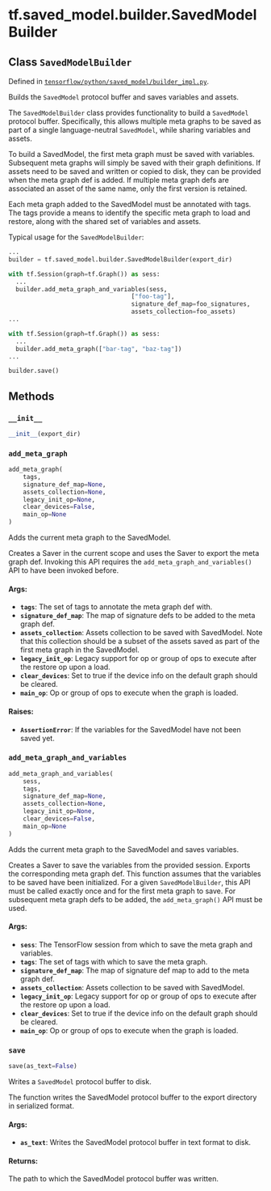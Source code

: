 <div itemscope itemtype="http://developers.google.com/ReferenceObject">
<meta itemprop="name" content="tf.saved_model.builder.SavedModelBuilder" />
<meta itemprop="property" content="__init__"/>
<meta itemprop="property" content="add_meta_graph"/>
<meta itemprop="property" content="add_meta_graph_and_variables"/>
<meta itemprop="property" content="save"/>
</div>

# tf.saved_model.builder.SavedModelBuilder

## Class `SavedModelBuilder`





Defined in [`tensorflow/python/saved_model/builder_impl.py`](https://www.tensorflow.org/code/tensorflow/python/saved_model/builder_impl.py).

Builds the `SavedModel` protocol buffer and saves variables and assets.

The `SavedModelBuilder` class provides functionality to build a `SavedModel`
protocol buffer. Specifically, this allows multiple meta graphs to be saved as
part of a single language-neutral `SavedModel`, while sharing variables and
assets.

To build a SavedModel, the first meta graph must be saved with variables.
Subsequent meta graphs will simply be saved with their graph definitions. If
assets need to be saved and written or copied to disk, they can be provided
when the meta graph def is added. If multiple meta graph defs are associated
an asset of the same name, only the first version is retained.

Each meta graph added to the SavedModel must be annotated with tags. The tags
provide a means to identify the specific meta graph to load and restore, along
with the shared set of variables and assets.

Typical usage for the `SavedModelBuilder`:
```python
...
builder = tf.saved_model.builder.SavedModelBuilder(export_dir)

with tf.Session(graph=tf.Graph()) as sess:
  ...
  builder.add_meta_graph_and_variables(sess,
                                  ["foo-tag"],
                                  signature_def_map=foo_signatures,
                                  assets_collection=foo_assets)
...

with tf.Session(graph=tf.Graph()) as sess:
  ...
  builder.add_meta_graph(["bar-tag", "baz-tag"])
...

builder.save()
```

## Methods

<h3 id="__init__"><code>__init__</code></h3>

``` python
__init__(export_dir)
```



<h3 id="add_meta_graph"><code>add_meta_graph</code></h3>

``` python
add_meta_graph(
    tags,
    signature_def_map=None,
    assets_collection=None,
    legacy_init_op=None,
    clear_devices=False,
    main_op=None
)
```

Adds the current meta graph to the SavedModel.

Creates a Saver in the current scope and uses the Saver to export the meta
graph def. Invoking this API requires the `add_meta_graph_and_variables()`
API to have been invoked before.

#### Args:

* <b>`tags`</b>: The set of tags to annotate the meta graph def with.
* <b>`signature_def_map`</b>: The map of signature defs to be added to the meta graph
      def.
* <b>`assets_collection`</b>: Assets collection to be saved with SavedModel. Note
      that this collection should be a subset of the assets saved as part of
      the first meta graph in the SavedModel.
* <b>`legacy_init_op`</b>: Legacy support for op or group of ops to execute after the
      restore op upon a load.
* <b>`clear_devices`</b>: Set to true if the device info on the default graph should
      be cleared.
* <b>`main_op`</b>: Op or group of ops to execute when the graph is loaded.


#### Raises:

* <b>`AssertionError`</b>: If the variables for the SavedModel have not been saved
      yet.

<h3 id="add_meta_graph_and_variables"><code>add_meta_graph_and_variables</code></h3>

``` python
add_meta_graph_and_variables(
    sess,
    tags,
    signature_def_map=None,
    assets_collection=None,
    legacy_init_op=None,
    clear_devices=False,
    main_op=None
)
```

Adds the current meta graph to the SavedModel and saves variables.

Creates a Saver to save the variables from the provided session. Exports the
corresponding meta graph def. This function assumes that the variables to be
saved have been initialized. For a given `SavedModelBuilder`, this API must
be called exactly once and for the first meta graph to save. For subsequent
meta graph defs to be added, the `add_meta_graph()` API must be used.

#### Args:

* <b>`sess`</b>: The TensorFlow session from which to save the meta graph and
    variables.
* <b>`tags`</b>: The set of tags with which to save the meta graph.
* <b>`signature_def_map`</b>: The map of signature def map to add to the meta graph
    def.
* <b>`assets_collection`</b>: Assets collection to be saved with SavedModel.
* <b>`legacy_init_op`</b>: Legacy support for op or group of ops to execute after the
      restore op upon a load.
* <b>`clear_devices`</b>: Set to true if the device info on the default graph should
      be cleared.
* <b>`main_op`</b>: Op or group of ops to execute when the graph is loaded.

<h3 id="save"><code>save</code></h3>

``` python
save(as_text=False)
```

Writes a `SavedModel` protocol buffer to disk.

The function writes the SavedModel protocol buffer to the export directory
in serialized format.

#### Args:

* <b>`as_text`</b>: Writes the SavedModel protocol buffer in text format to disk.


#### Returns:

  The path to which the SavedModel protocol buffer was written.



